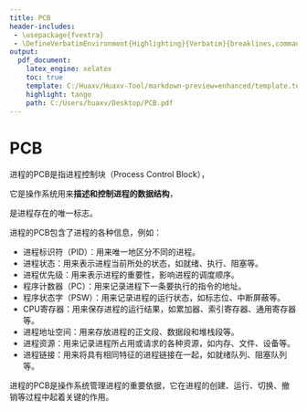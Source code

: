 ```yaml
---
title: PCB
header-includes:
 - \usepackage{fvextra}
 - \DefineVerbatimEnvironment{Highlighting}{Verbatim}{breaklines,commandchars=\\\{\}}
output:
  pdf_document:
    latex_engine: xelatex
    toc: true
    template: C:/Huaxv/Huaxv-Tool/markdown-preview=enhanced/template.tex
    highlight: tango
    path: C:/Users/huaxv/Desktop/PCB.pdf
---
```


# PCB

进程的PCB是指进程控制块（Process Control Block），

它是操作系统用来**描述和控制进程的数据结构**，

是进程存在的唯一标志。

进程的PCB包含了进程的各种信息，例如：

- 进程标识符（PID）：用来唯一地区分不同的进程。
- 进程状态：用来表示进程当前所处的状态，如就绪、执行、阻塞等。
- 进程优先级：用来表示进程的重要性，影响进程的调度顺序。
- 程序计数器（PC）：用来记录进程下一条要执行的指令的地址。
- 程序状态字（PSW）：用来记录进程的运行状态，如标志位、中断屏蔽等。
- CPU寄存器：用来保存进程的运行结果，如累加器、索引寄存器、通用寄存器等。
- 进程地址空间：用来存放进程的正文段、数据段和堆栈段等。
- 进程资源：用来记录进程所占用或请求的各种资源，如内存、文件、设备等。
- 进程链接：用来将具有相同特征的进程链接在一起，如就绪队列、阻塞队列等。
  
进程的PCB是操作系统管理进程的重要依据，它在进程的创建、运行、切换、撤销等过程中起着关键的作用。
